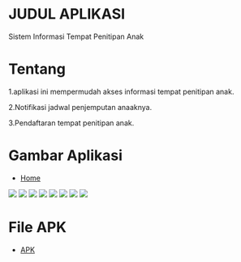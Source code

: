 # JUDUL APLIKASI 
Sistem Informasi Tempat Penitipan Anak

# Tentang 
1.aplikasi ini mempermudah akses informasi tempat penitipan anak.

2.Notifikasi jadwal penjemputan anaaknya. 

3.Pendaftaran tempat penitipan anak.




# Gambar Aplikasi

* [Home](IMG_20190714_185700.jpg)

![](IMG_20190715_161207.jpg)
![](IMG_20190714_185803.jpg)
![](IMG_20190714_185957.jpg)
![](IMG_20190715_161612.jpg)
![](IMG_20190714_190045.jpg)
![](IMG_20190718_164912.jpg)
![](IMG_20190716_004038.jpg)
![](IMG_20190715_161555.jpg)

# File APK
* [APK](release/app-release.apk)
